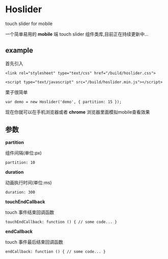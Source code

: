 # Hoslider

touch slider for mobile

一个简单易用的 **mobile** 端 touch slider 组件类库,目前正在持续更新中...

## example

首先引入

`<link rel="stylesheet" type="text/css" href="/build/hoslider.css">`

`<script type="text/javascript" src="/build/hoslider.min.js"></script>`

栗子很简单

`
var demo = new Hoslider('demo', {
	partition: 15
});
`

现在你就可以在手机浏览器或者 **chrome** 浏览器里面模拟mobile查看效果

## 参数

**partition**

组件间隔(单位:px)

`partition: 10`

**duration**

动画执行时间(单位:ms)

`duration: 300`

**touchEndCallback**

touch 事件结束回调函数

`
touchEndCallback: function () {
	// some code...
}
`

**endCallback**

touch 事件最后结束回调函数

`
endCallback: function () {
	// some code...
}
`